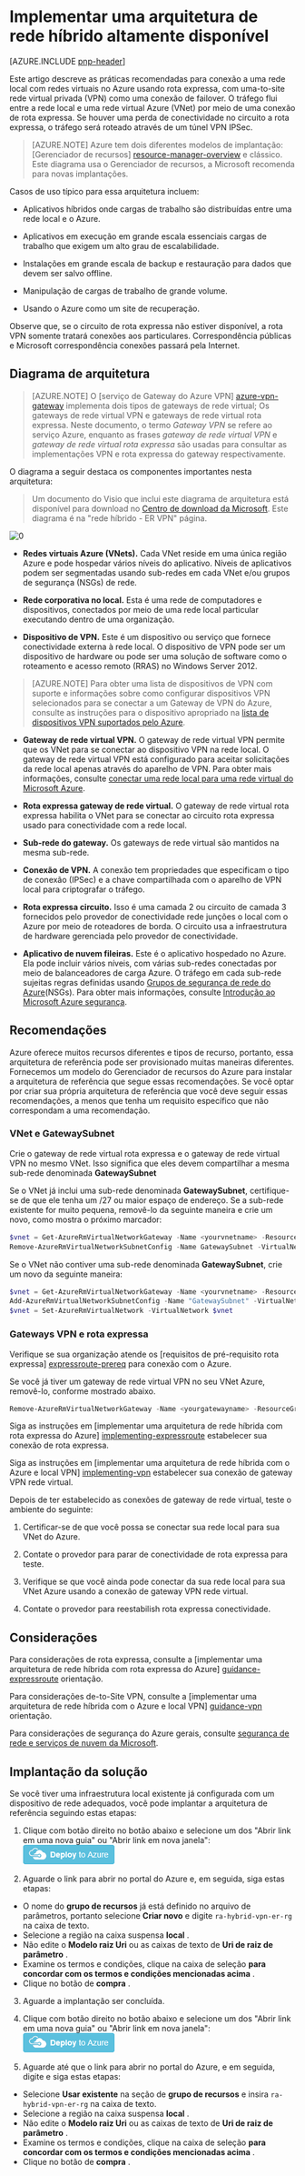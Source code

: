 <properties
   pageTitle="Implementar uma arquitetura de rede híbrido altamente disponível | Microsoft Azure"
   description="Como implementar uma arquitetura de rede to-site seguro que abrange uma rede virtual Azure e uma rede local conectado usando rota expressa com failover de gateway VPN."
   services="guidance,virtual-network,vpn-gateway,expressroute"
   documentationCenter="na"
   authors="telmosampaio"
   manager="christb"
   editor=""
   tags="azure-resource-manager"/>

<tags
   ms.service="guidance"
   ms.devlang="na"
   ms.topic="article"
   ms.tgt_pltfrm="na"
   ms.workload="na"
   ms.date="10/24/2016"
   ms.author="telmos"/>

# <a name="implementing-a-highly-available-hybrid-network-architecture"></a>Implementar uma arquitetura de rede híbrido altamente disponível

[AZURE.INCLUDE [pnp-header](../../includes/guidance-pnp-header-include.md)]

Este artigo descreve as práticas recomendadas para conexão a uma rede local com redes virtuais no Azure usando rota expressa, com uma-to-site rede virtual privada (VPN) como uma conexão de failover. O tráfego flui entre a rede local e uma rede virtual Azure (VNet) por meio de uma conexão de rota expressa.  Se houver uma perda de conectividade no circuito a rota expressa, o tráfego será roteado através de um túnel VPN IPSec.

> [AZURE.NOTE] Azure tem dois diferentes modelos de implantação: [Gerenciador de recursos] [ resource-manager-overview] e clássico. Este diagrama usa o Gerenciador de recursos, a Microsoft recomenda para novas implantações.

Casos de uso típico para essa arquitetura incluem:

- Aplicativos híbridos onde cargas de trabalho são distribuídas entre uma rede local e o Azure.

- Aplicativos em execução em grande escala essenciais cargas de trabalho que exigem um alto grau de escalabilidade.

- Instalações em grande escala de backup e restauração para dados que devem ser salvo offline.

- Manipulação de cargas de trabalho de grande volume.

- Usando o Azure como um site de recuperação.

Observe que, se o circuito de rota expressa não estiver disponível, a rota VPN somente tratará conexões aos particulares. Correspondência públicas e Microsoft correspondência conexões passará pela Internet.

## <a name="architecture-diagram"></a>Diagrama de arquitetura

>[AZURE.NOTE] O [serviço de Gateway do Azure VPN] [ azure-vpn-gateway] implementa dois tipos de gateways de rede virtual; Os gateways de rede virtual VPN e gateways de rede virtual rota expressa. Neste documento, o termo *Gateway VPN* se refere ao serviço Azure, enquanto as frases *gateway de rede virtual VPN* e *gateway de rede virtual rota expressa* são usadas para consultar as implementações VPN e rota expressa do gateway respectivamente.

O diagrama a seguir destaca os componentes importantes nesta arquitetura:

> Um documento do Visio que inclui este diagrama de arquitetura está disponível para download no [Centro de download da Microsoft][visio-download]. Este diagrama é na "rede híbrido - ER VPN" página.

![[0]][0]

- **Redes virtuais Azure (VNets).** Cada VNet reside em uma única região Azure e pode hospedar vários níveis do aplicativo. Níveis de aplicativos podem ser segmentadas usando sub-redes em cada VNet e/ou grupos de segurança (NSGs) de rede.

- **Rede corporativa no local.** Esta é uma rede de computadores e dispositivos, conectados por meio de uma rede local particular executando dentro de uma organização.

- **Dispositivo de VPN.** Este é um dispositivo ou serviço que fornece conectividade externa à rede local. O dispositivo de VPN pode ser um dispositivo de hardware ou pode ser uma solução de software como o roteamento e acesso remoto (RRAS) no Windows Server 2012.

> [AZURE.NOTE] Para obter uma lista de dispositivos de VPN com suporte e informações sobre como configurar dispositivos VPN selecionados para se conectar a um Gateway de VPN do Azure, consulte as instruções para o dispositivo apropriado na [lista de dispositivos VPN suportados pelo Azure][vpn-appliance].

- **Gateway de rede virtual VPN.** O gateway de rede virtual VPN permite que os VNet para se conectar ao dispositivo VPN na rede local. O gateway de rede virtual VPN está configurado para aceitar solicitações da rede local apenas através do aparelho de VPN. Para obter mais informações, consulte [conectar uma rede local para uma rede virtual do Microsoft Azure][connect-to-an-Azure-vnet].

- **Rota expressa gateway de rede virtual.** O gateway de rede virtual rota expressa habilita o VNet para se conectar ao circuito rota expressa usado para conectividade com a rede local.

- **Sub-rede do gateway.** Os gateways de rede virtual são mantidos na mesma sub-rede.

- **Conexão de VPN.** A conexão tem propriedades que especificam o tipo de conexão (IPSec) e a chave compartilhada com o aparelho de VPN local para criptografar o tráfego.

- **Rota expressa circuito.** Isso é uma camada 2 ou circuito de camada 3 fornecidos pelo provedor de conectividade rede junções o local com o Azure por meio de roteadores de borda. O circuito usa a infraestrutura de hardware gerenciada pelo provedor de conectividade.

- **Aplicativo de nuvem fileiras.** Este é o aplicativo hospedado no Azure. Ela pode incluir vários níveis, com várias sub-redes conectadas por meio de balanceadores de carga Azure. O tráfego em cada sub-rede sujeitas regras definidas usando [Grupos de segurança de rede do Azure][azure-network-security-group](NSGs). Para obter mais informações, consulte [Introdução ao Microsoft Azure segurança][getting-started-with-azure-security].

## <a name="recommendations"></a>Recomendações

Azure oferece muitos recursos diferentes e tipos de recurso, portanto, essa arquitetura de referência pode ser provisionado muitas maneiras diferentes. Fornecemos um modelo do Gerenciador de recursos do Azure para instalar a arquitetura de referência que segue essas recomendações. Se você optar por criar sua própria arquitetura de referência que você deve seguir essas recomendações, a menos que tenha um requisito específico que não correspondam a uma recomendação.

### <a name="vnet-and-gatewaysubnet"></a>VNet e GatewaySubnet

Crie o gateway de rede virtual rota expressa e o gateway de rede virtual VPN no mesmo VNet. Isso significa que eles devem compartilhar a mesma sub-rede denominada **GatewaySubnet**

Se o VNet já inclui uma sub-rede denominada **GatewaySubnet**, certifique-se de que ele tenha um /27 ou maior espaço de endereço. Se a sub-rede existente for muito pequena, removê-lo da seguinte maneira e crie um novo, como mostra o próximo marcador:

```powershell
$vnet = Get-AzureRmVirtualNetworkGateway -Name <yourvnetname> -ResourceGroupName <yourresourcegroup>
Remove-AzureRmVirtualNetworkSubnetConfig -Name GatewaySubnet -VirtualNetwork $vnet
```

Se o VNet não contiver uma sub-rede denominada **GatewaySubnet**, crie um novo da seguinte maneira:

```powershell
$vnet = Get-AzureRmVirtualNetworkGateway -Name <yourvnetname> -ResourceGroupName <yourresourcegroup>
Add-AzureRmVirtualNetworkSubnetConfig -Name "GatewaySubnet" -VirtualNetwork $vnet -AddressPrefix "10.200.255.224/27"
$vnet = Set-AzureRmVirtualNetwork -VirtualNetwork $vnet
```

### <a name="vpn-and-expressroute-gateways"></a>Gateways VPN e rota expressa

Verifique se sua organização atende os [requisitos de pré-requisito rota expressa] [ expressroute-prereq] para conexão com o Azure.

Se você já tiver um gateway de rede virtual VPN no seu VNet Azure, removê-lo, conforme mostrado abaixo.

```powershell
Remove-AzureRmVirtualNetworkGateway -Name <yourgatewayname> -ResourceGroupName <yourresourcegroup>
```

Siga as instruções em [implementar uma arquitetura de rede híbrida com rota expressa do Azure] [ implementing-expressroute] estabelecer sua conexão de rota expressa.

Siga as instruções em [implementar uma arquitetura de rede híbrida com o Azure e local VPN] [ implementing-vpn] estabelecer sua conexão de gateway VPN rede virtual.

Depois de ter estabelecido as conexões de gateway de rede virtual, teste o ambiente do seguinte:

1. Certificar-se de que você possa se conectar sua rede local para sua VNet do Azure.

2. Contate o provedor para parar de conectividade de rota expressa para teste.

3. Verifique se que você ainda pode conectar da sua rede local para sua VNet Azure usando a conexão de gateway VPN rede virtual.

4. Contate o provedor para reestabilish rota expressa conectividade.

## <a name="considerations"></a>Considerações

Para considerações de rota expressa, consulte a [implementar uma arquitetura de rede híbrida com rota expressa do Azure] [ guidance-expressroute] orientação.

Para considerações de-to-Site VPN, consulte a [implementar uma arquitetura de rede híbrida com o Azure e local VPN] [ guidance-vpn] orientação.

Para considerações de segurança do Azure gerais, consulte [segurança de rede e serviços de nuvem da Microsoft][best-practices-security].

## <a name="solution-deployment"></a>Implantação da solução

Se você tiver uma infraestrutura local existente já configurada com um dispositivo de rede adequados, você pode implantar a arquitetura de referência seguindo estas etapas:

1. Clique com botão direito no botão abaixo e selecione um dos "Abrir link em uma nova guia" ou "Abrir link em nova janela":  
[![Implantar para o Azure](./media/blueprints/deploybutton.png)](https://portal.azure.com/#create/Microsoft.Template/uri/https%3A%2F%2Fraw.githubusercontent.com%2Fmspnp%2Freference-architectures%2Fmaster%2Fguidance-hybrid-network-vpn-er%2Fazuredeploy.json)

2. Aguarde o link para abrir no portal do Azure e, em seguida, siga estas etapas: 
  - O nome do **grupo de recursos** já está definido no arquivo de parâmetros, portanto selecione **Criar novo** e digite `ra-hybrid-vpn-er-rg` na caixa de texto.
  - Selecione a região na caixa suspensa **local** .
  - Não edite o **Modelo raiz Uri** ou as caixas de texto de **Uri de raiz de parâmetro** .
  - Examine os termos e condições, clique na caixa de seleção **para concordar com os termos e condições mencionadas acima** .
  - Clique no botão de **compra** .

3. Aguarde a implantação ser concluída.

4. Clique com botão direito no botão abaixo e selecione um dos "Abrir link em uma nova guia" ou "Abrir link em nova janela":  
[![Implantar para o Azure](./media/blueprints/deploybutton.png)](https://portal.azure.com/#create/Microsoft.Template/uri/https%3A%2F%2Fraw.githubusercontent.com%2Fmspnp%2Freference-architectures%2Fmaster%2Fguidance-hybrid-network-vpn-er%2Fazuredeploy-expressRouteCircuit.json)

5. Aguarde até que o link para abrir no portal do Azure, e em seguida, digite e siga estas etapas: 
  - Selecione **Usar existente** na seção de **grupo de recursos** e insira `ra-hybrid-vpn-er-rg` na caixa de texto.
  - Selecione a região na caixa suspensa **local** .
  - Não edite o **Modelo raiz Uri** ou as caixas de texto de **Uri de raiz de parâmetro** .
  - Examine os termos e condições, clique na caixa de seleção **para concordar com os termos e condições mencionadas acima** .
  - Clique no botão de **compra** .

<!-- links -->

[resource-manager-overview]: ../azure-resource-manager/resource-group-overview.md
[vpn-appliance]: ../vpn-gateway/vpn-gateway-about-vpn-devices.md
[azure-vpn-gateway]: ../vpn-gateway/vpn-gateway-about-vpngateways.md
[connect-to-an-Azure-vnet]: https://technet.microsoft.com/library/dn786406.aspx
[azure-network-security-group]: ../virtual-network/virtual-networks-nsg.md
[getting-started-with-azure-security]: ./../security/azure-security-getting-started.md
[expressroute-prereq]: ../expressroute/expressroute-prerequisites.md
[implementing-expressroute]: ./guidance-hybrid-network-expressroute.md#implementing-this-architecture
[implementing-vpn]: ./guidance-hybrid-network-vpn.md#implementing-this-architecture
[guidance-expressroute]: ./guidance-hybrid-network-expressroute.md
[guidance-vpn]: ./guidance-hybrid-network-vpn.md
[best-practices-security]: ../best-practices-network-security.md
[solution-script]: https://github.com/mspnp/reference-architectures/tree/master/guidance-hybrid-network-vpn-er/Deploy-ReferenceArchitecture.ps1
[solution-script-bash]: https://github.com/mspnp/reference-architectures/tree/master/guidance-hybrid-network-vpn-er/deploy-reference-architecture.sh
[vnet-parameters]: https://github.com/mspnp/reference-architectures/tree/master/guidance-hybrid-network-vpn-er/parameters/virtualNetwork.parameters.json
[virtualnetworkgateway-vpn-parameters]: https://github.com/mspnp/reference-architectures/tree/master/guidance-hybrid-network-vpn-er/parameters/virtualNetworkGateway-vpn.parameters.json
[virtualnetworkgateway-expressroute-parameters]: https://github.com/mspnp/reference-architectures/tree/master/guidance-hybrid-network-vpn-er/parameters/virtualNetworkGateway-expressRoute.parameters.json
[er-circuit-parameters]: https://github.com/mspnp/reference-architectures/tree/master/guidance-hybrid-network-vpn-er/parameters/expressRouteCircuit.parameters.json
[azure-powershell-download]: https://azure.microsoft.com/documentation/articles/powershell-install-configure/
[naming conventions]: ./guidance-naming-conventions.md
[azure-cli]: https://azure.microsoft.com/documentation/articles/xplat-cli-install/
[visio-download]: http://download.microsoft.com/download/1/5/6/1569703C-0A82-4A9C-8334-F13D0DF2F472/RAs.vsdx
[0]: ./media/blueprints/hybrid-network-expressroute-vpn-failover.png "Arquitetura de uma arquitetura de rede híbrido altamente disponível usando gateway VPN e rota expressa"
[ARM-Templates]: https://azure.microsoft.com/documentation/articles/resource-group-authoring-templates/
